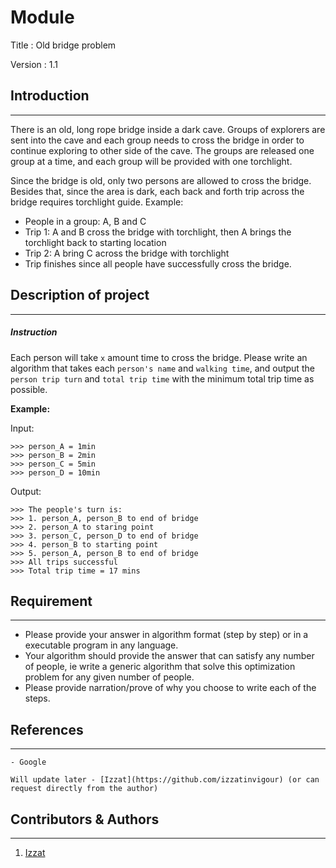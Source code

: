 # Module

Title : Old bridge problem

Version : 1.1

## Introduction
---
There is an old, long rope bridge inside a dark cave. Groups of explorers are sent into the cave and each group needs to cross the bridge in order to continue exploring to other side of the cave. The groups are released one group at a time, and each group will be provided with one torchlight.

Since the bridge is old, only two persons are allowed to cross the bridge. Besides that, since the area is dark, each back and forth trip across the bridge requires torchlight guide. Example:
* People in a group: A, B and C
* Trip 1: A and B cross the bridge with torchlight, then A brings the torchlight back to starting location
* Trip 2: A bring C across the bridge with torchlight
* Trip finishes since all people have successfully cross the bridge.

## Description of project
---

##### Instruction

Each person will take `x` amount time to cross the bridge. Please write an algorithm that takes each `person's name` and `walking time`, and output the `person trip turn` and `total trip time` with the minimum total trip time as possible.

**Example:**

Input:

    >>> person_A = 1min
    >>> person_B = 2min
    >>> person_C = 5min
    >>> person_D = 10min

Output:

    >>> The people's turn is:
    >>> 1. person_A, person_B to end of bridge
    >>> 2. person_A to staring point
    >>> 3. person_C, person_D to end of bridge
    >>> 4. person_B to starting point
    >>> 5. person_A, person_B to end of bridge
    >>> All trips successful
    >>> Total trip time = 17 mins

## Requirement
---
- Please provide your answer in algorithm format (step by step) or in a executable program in any language.
- Your algorithm should provide the answer that can satisfy any number of people, ie write a generic algorithm that solve this optimization problem for any given number of people.
- Please provide narration/prove of why you choose to write each of the steps.

## References
---
```
- Google

Will update later - [Izzat](https://github.com/izzatinvigour) (or can request directly from the author)
```

## Contributors & Authors
---
1. [Izzat](https://github.com/izzatinvigour)